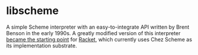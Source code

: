 # libscheme

A simple Scheme interpreter with an easy-to-integrate API written by
Brent Benson in the early 1990s. A greatly modified version of this
interpreter [became the starting
point](https://www-old.cs.utah.edu/plt/publications/icfp19-fddkmstz.pdf)
for [Racket](https://racket-lang.org/), which currently uses Chez
Scheme as its implementation substrate.


